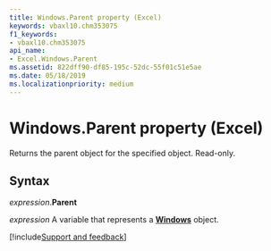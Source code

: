 ```yaml
---
title: Windows.Parent property (Excel)
keywords: vbaxl10.chm353075
f1_keywords:
- vbaxl10.chm353075
api_name:
- Excel.Windows.Parent
ms.assetid: 822dff90-df85-195c-52dc-55f01c51e5ae
ms.date: 05/18/2019
ms.localizationpriority: medium
---
```



# Windows.Parent property (Excel)

Returns the parent object for the specified object. Read-only.


## Syntax

_expression_.**Parent**

_expression_ A variable that represents a **[Windows](Excel.Windows.md)** object.




[!include[Support and feedback](~/includes/feedback-boilerplate.md)]